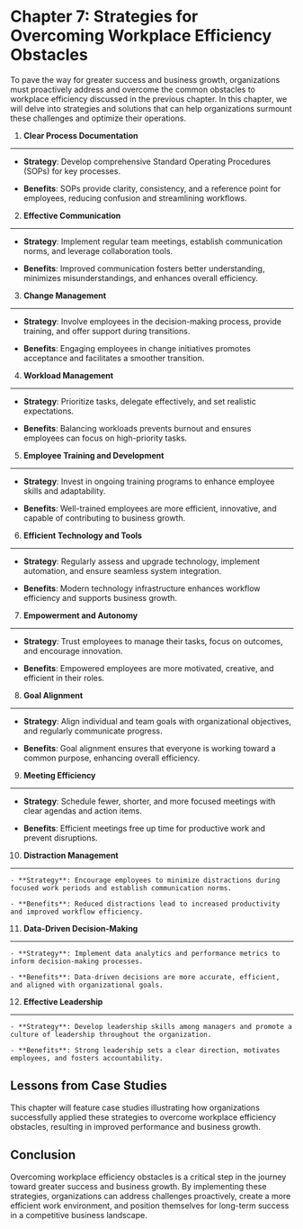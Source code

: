Chapter 7: Strategies for Overcoming Workplace Efficiency Obstacles
===================================================================

To pave the way for greater success and business growth, organizations must proactively address and overcome the common obstacles to workplace efficiency discussed in the previous chapter. In this chapter, we will delve into strategies and solutions that can help organizations surmount these challenges and optimize their operations.

1. **Clear Process Documentation**
----------------------------------

* **Strategy**: Develop comprehensive Standard Operating Procedures (SOPs) for key processes.

* **Benefits**: SOPs provide clarity, consistency, and a reference point for employees, reducing confusion and streamlining workflows.

2. **Effective Communication**
------------------------------

* **Strategy**: Implement regular team meetings, establish communication norms, and leverage collaboration tools.

* **Benefits**: Improved communication fosters better understanding, minimizes misunderstandings, and enhances overall efficiency.

3. **Change Management**
------------------------

* **Strategy**: Involve employees in the decision-making process, provide training, and offer support during transitions.

* **Benefits**: Engaging employees in change initiatives promotes acceptance and facilitates a smoother transition.

4. **Workload Management**
--------------------------

* **Strategy**: Prioritize tasks, delegate effectively, and set realistic expectations.

* **Benefits**: Balancing workloads prevents burnout and ensures employees can focus on high-priority tasks.

5. **Employee Training and Development**
----------------------------------------

* **Strategy**: Invest in ongoing training programs to enhance employee skills and adaptability.

* **Benefits**: Well-trained employees are more efficient, innovative, and capable of contributing to business growth.

6. **Efficient Technology and Tools**
-------------------------------------

* **Strategy**: Regularly assess and upgrade technology, implement automation, and ensure seamless system integration.

* **Benefits**: Modern technology infrastructure enhances workflow efficiency and supports business growth.

7. **Empowerment and Autonomy**
-------------------------------

* **Strategy**: Trust employees to manage their tasks, focus on outcomes, and encourage innovation.

* **Benefits**: Empowered employees are more motivated, creative, and efficient in their roles.

8. **Goal Alignment**
---------------------

* **Strategy**: Align individual and team goals with organizational objectives, and regularly communicate progress.

* **Benefits**: Goal alignment ensures that everyone is working toward a common purpose, enhancing overall efficiency.

9. **Meeting Efficiency**
-------------------------

* **Strategy**: Schedule fewer, shorter, and more focused meetings with clear agendas and action items.

* **Benefits**: Efficient meetings free up time for productive work and prevent disruptions.

10. **Distraction Management**
------------------------------

    - **Strategy**: Encourage employees to minimize distractions during focused work periods and establish communication norms.

    - **Benefits**: Reduced distractions lead to increased productivity and improved workflow efficiency.

11. **Data-Driven Decision-Making**
-----------------------------------

    - **Strategy**: Implement data analytics and performance metrics to inform decision-making processes.

    - **Benefits**: Data-driven decisions are more accurate, efficient, and aligned with organizational goals.

12. **Effective Leadership**
----------------------------

    - **Strategy**: Develop leadership skills among managers and promote a culture of leadership throughout the organization.

    - **Benefits**: Strong leadership sets a clear direction, motivates employees, and fosters accountability.

Lessons from Case Studies
-------------------------

This chapter will feature case studies illustrating how organizations successfully applied these strategies to overcome workplace efficiency obstacles, resulting in improved performance and business growth.

Conclusion
----------

Overcoming workplace efficiency obstacles is a critical step in the journey toward greater success and business growth. By implementing these strategies, organizations can address challenges proactively, create a more efficient work environment, and position themselves for long-term success in a competitive business landscape.
